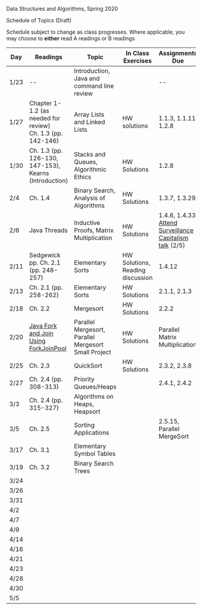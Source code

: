 Data Structures and Algorithms, Spring 2020

Schedule of Topics (Draft)

 

Schedule subject to change as class progresses.  Where applicable, you may choose to **either** read A readings or B readings

| Day  | Readings                                                     | Topic                                                | In Class Exercises                    | Assignments Due                                              |
| ---- | ------------------------------------------------------------ | ---------------------------------------------------- | ------------------------------------- | ------------------------------------------------------------ |
| 1/23 | --                                                           | Introduction, Java and command line review           |                                       | --                                                           |
| 1/27 | Chapter 1-1.2 (as needed for review)<br />Ch. 1.3 (pp. 142-146) | Array Lists and Linked Lists                         | HW solutions                          | 1.1.3, 1.1.11, 1.2.8                                         |
| 1/30 | Ch. 1.3 (pp. 126-130,  147-153),<br />Kearns (Introduction)  | Stacks and Queues,<br />Algorithmic Ethics           | HW Solutions                          | 1.2.8                                                        |
| 2/4  | Ch. 1.4                                                      | Binary Search, Analysis of Algorithms                | HW Solutions                          | 1.3.7, 1.3.29                                                |
| 2/6  | Java Threads                                                 | Inductive Proofs, Matrix Multiplication              | HW Solutions                          | 1.4.6, 1.4.33, <br />[Attend Surveillance Capitalism talk](https://www.ursinus.edu/calendar/event_id/17789/view/event) (2/5) |
| 2/11 | Sedgewick pp. Ch. 2.1 (pp. 248-257)                          | Elementary Sorts                                     | HW Solutions,<br />Reading discussion | 1.4.12                                                       |
| 2/13 | Ch. 2.1 (pp. 258-262)                                        | Elementary Sorts                                     | HW Solutions                          | 2.1.1, 2.1.3                                                 |
| 2/18 | Ch. 2.2                                                      | Mergesort                                            | HW Solutions                          | 2.2.2                                                        |
| 2/20 | [Java Fork and Join Using ForkJoinPool](http://tutorials.jenkov.com/java-util-concurrent/java-fork-and-join-forkjoinpool.html) | Parallel Mergesort, Parallel Mergesort Small Project | HW Solutions                          | Parallel Matrix Multiplication                               |
| 2/25 | Ch. 2.3                                                      | QuickSort                                            | HW Solutions                          | 2.3.2, 2.3.8                                                 |
| 2/27 | Ch. 2.4 (pp. 308-313)                                        | Priority Queues/Heaps                                |                                       | 2.4.1, 2.4.2                                                 |
| 3/3  | Ch. 2.4 (pp. 315-327)                                        | Algorithms on Heaps, Heapsort                        |                                       |                                                              |
| 3/5  | Ch. 2.5                                                      | Sorting Applications                                 |                                       | 2.5.15, Parallel MergeSort                                   |
| 3/17 | Ch. 3.1                                                      | Elementary Symbol Tables                             |                                       |                                                              |
| 3/19 | Ch. 3.2                                                      | Binary Search Trees                                  |                                       |                                                              |
| 3/24 |                                                              |                                                      |                                       |                                                              |
| 3/26 |                                                              |                                                      |                                       |                                                              |
| 3/31 |                                                              |                                                      |                                       |                                                              |
| 4/2  |                                                              |                                                      |                                       |                                                              |
| 4/7  |                                                              |                                                      |                                       |                                                              |
| 4/9  |                                                              |                                                      |                                       |                                                              |
| 4/14 |                                                              |                                                      |                                       |                                                              |
| 4/16 |                                                              |                                                      |                                       |                                                              |
| 4/21 |                                                              |                                                      |                                       |                                                              |
| 4/23 |                                                              |                                                      |                                       |                                                              |
| 4/28 |                                                              |                                                      |                                       |                                                              |
| 4/30 |                                                              |                                                      |                                       |                                                              |
| 5/5  |                                                              |                                                      |                                       |                                                              |

 